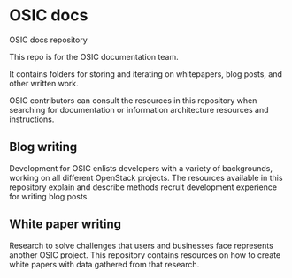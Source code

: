 # OSIC docs
OSIC docs repository

This repo is for the OSIC documentation team.

It contains folders for storing and iterating on whitepapers, blog posts, and
other written work.

OSIC contributors can consult the resources in this repository when searching
for documentation or information architecture resources and instructions.

## Blog writing

Development for OSIC enlists developers with a variety of backgrounds, working
on all different OpenStack projects. The resources available in this repository
explain and describe methods recruit development experience for writing blog
posts.

## White paper writing

Research to solve challenges that users and businesses face
represents another OSIC project. This repository contains resources on how to
create white papers with data gathered from that research.
